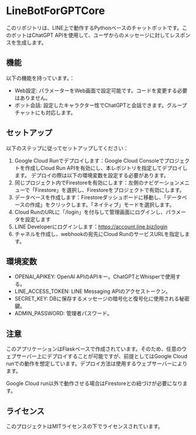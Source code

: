 # LineBotForGPTCore

このリポジトリは、LINE上で動作するPythonベースのチャットボットです。このボットはChatGPT APIを使用して、ユーザからのメッセージに対してレスポンスを生成します。

## 機能
以下の機能を持っています。：

- Web設定: パラメーターをWeb画面で設定可能です。コードを変更する必要はありません。
- ボット会話: 設定したキャラクター性でChatGPTと会話できます。グループチャットにも対応します。

## セットアップ
以下のステップに従ってセットアップしてください：
1. Google Cloud Runでデプロイします：Google Cloud Consoleでプロジェクトを作成しCloud Run APIを有効にし、本レポジトリを指定してデプロイします。 デプロイの際は以下の環境変数を設定する必要があります。
2. 同じプロジェクト内でFirestoreを有効にします：左側のナビゲーションメニューで「Firestore」を選択し、Firestoreをプロジェクトで有効にします。
3. データベースを作成します：Firestoreダッシュボードに移動し、「データベースの作成」をクリックします。「ネイティブ」モードを選択します。
6. Cloud RunのURLに「/login」を付与して管理画面にログインし、パラメータを設定します
7. LINE Developerにログインします：https://account.line.biz/login
8. チャネルを作成し、webhookの宛先にCloud RunのサービスURLを指定します。

## 環境変数
- OPENAI_APIKEY: OpenAI APIのAPIキー。ChatGPTとWhisperで使用する。
- LINE_ACCESS_TOKEN: LINE Messaging APIのアクセストークン。
- SECRET_KEY: DBに保存するメッセージの暗号化と復号化に使用される秘密鍵。
- ADMIN_PASSWORD: 管理者パスワード。

## 注意
このアプリケーションはFlaskベースで作成されています。そのため、任意のウェブサーバー上にデプロイすることが可能ですが、前提としてはGoogle Cloud runでの動作を想定しています。デプロイ方法は使用するウェブサーバーによります。

Google Cloud run以外で動作させる場合はFirestoreとの紐づけが必要になります。

## ライセンス
このプロジェクトはMITライセンスの下でライセンスされています。
